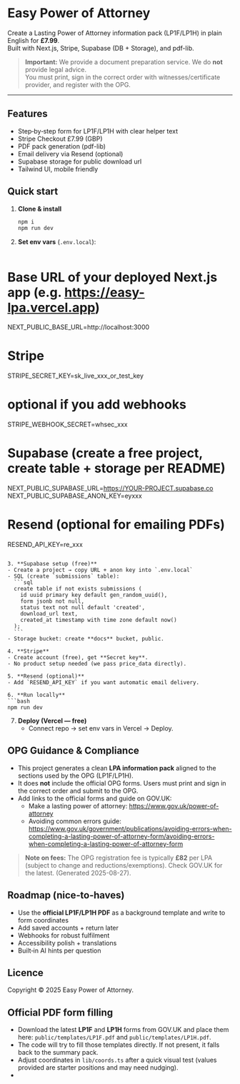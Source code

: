 # Easy Power of Attorney

Create a Lasting Power of Attorney information pack (LP1F/LP1H) in plain English for **£7.99**.  
Built with Next.js, Stripe, Supabase (DB + Storage), and pdf-lib.

> **Important:** We provide a document preparation service. We do **not** provide legal advice.  
> You must print, sign in the correct order with witnesses/certificate provider, and register with the OPG.

---

## Features

- Step‑by‑step form for LP1F/LP1H with clear helper text
- Stripe Checkout £7.99 (GBP)
- PDF pack generation (pdf-lib)
- Email delivery via Resend (optional)
- Supabase storage for public download url
- Tailwind UI, mobile friendly

## Quick start

1. **Clone & install**
   ```bash
   npm i
   npm run dev
   ```

2. **Set env vars** (`.env.local`):
   ```bash
# Base URL of your deployed Next.js app (e.g. https://easy-lpa.vercel.app)
NEXT_PUBLIC_BASE_URL=http://localhost:3000

# Stripe
STRIPE_SECRET_KEY=sk_live_xxx_or_test_key
# optional if you add webhooks
STRIPE_WEBHOOK_SECRET=whsec_xxx

# Supabase (create a free project, create table + storage per README)
NEXT_PUBLIC_SUPABASE_URL=https://YOUR-PROJECT.supabase.co
NEXT_PUBLIC_SUPABASE_ANON_KEY=eyxxx

# Resend (optional for emailing PDFs)
RESEND_API_KEY=re_xxx

   ```

3. **Supabase setup (free)**  
   - Create a project → copy URL + anon key into `.env.local`  
   - SQL (create `submissions` table):
     ```sql
     create table if not exists submissions (
       id uuid primary key default gen_random_uuid(),
       form jsonb not null,
       status text not null default 'created',
       download_url text,
       created_at timestamp with time zone default now()
     );
     ```
   - Storage bucket: create **docs** bucket, public.

4. **Stripe**  
   - Create account (free), get **Secret key**.  
   - No product setup needed (we pass price_data directly).  

5. **Resend (optional)**  
   - Add `RESEND_API_KEY` if you want automatic email delivery.

6. **Run locally**
   ```bash
   npm run dev
   ```

7. **Deploy (Vercel — free)**  
   - Connect repo → set env vars in Vercel → Deploy.

## OPG Guidance & Compliance

- This project generates a clean **LPA information pack** aligned to the sections used by the OPG (LP1F/LP1H).  
- It does **not** include the official OPG forms. Users must print and sign in the correct order and submit to the OPG.  
- Add links to the official forms and guide on GOV.UK:
  - Make a lasting power of attorney: https://www.gov.uk/power-of-attorney  
  - Avoiding common errors guide: https://www.gov.uk/government/publications/avoiding-errors-when-completing-a-lasting-power-of-attorney-form/avoiding-errors-when-completing-a-lasting-power-of-attorney-form  

> **Note on fees:** The OPG registration fee is typically **£82** per LPA (subject to change and reductions/exemptions). Check GOV.UK for the latest. (Generated 2025-08-27).

## Roadmap (nice‑to‑haves)

- Use the **official LP1F/LP1H PDF** as a background template and write to form coordinates
- Add saved accounts + return later
- Webhooks for robust fulfilment
- Accessibility polish + translations
- Built‑in AI hints per question

## Licence

Copyright © 2025 Easy Power of Attorney.


## Official PDF form filling

- Download the latest **LP1F** and **LP1H** forms from GOV.UK and place them here: `public/templates/LP1F.pdf` and `public/templates/LP1H.pdf`.
- The code will try to fill those templates directly. If not present, it falls back to the summary pack.
- Adjust coordinates in `lib/coords.ts` after a quick visual test (values provided are starter positions and may need nudging).
- 
